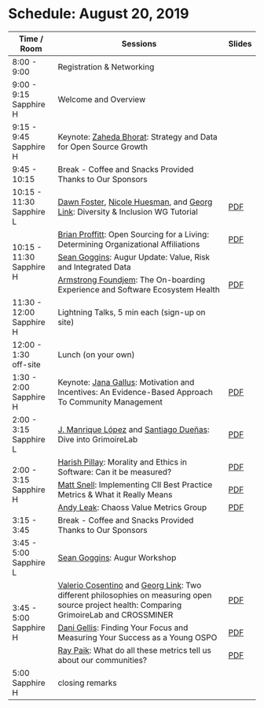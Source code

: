 # Schedule: August 20, 2019
<div>
<table>
<thead><tr><th>Time / Room</th><th>Sessions</th><th>Slides</th></tr></thead><tbody>
 <tr><td>8:00 - 9:00</td><td>Registration & Networking</td><td></td></tr>
 <tr><td>9:00 - 9:15<br>Sapphire H</td><td>Welcome and Overview </td><td></td></tr>
 <tr><td>9:15 - 9:45<br>Sapphire H</td><td>Keynote: <a href="#user-content-zaheda-bhorat">Zaheda Bhorat</a>: Strategy and Data for Open Source Growth</td><td></td></tr>
 <tr><td>9:45 - 10:15 </td><td>Break - Coffee and Snacks Provided Thanks to Our Sponsors</td><td></td></tr>
 <tr><td>10:15 - 11:30<br>Sapphire L</td><td><a href="#user-content-dawn-foster">Dawn Foster</a>, <a href="#user-content-nicole-huesman">Nicole Huesman</a>, and <a href="#user-content-georg-link">Georg Link</a>: Diversity & Inclusion WG Tutorial</td><td><a href="https://chaoss.github.io/website/CHAOSScon/2019NA/slides/Foster-Huesman-Link_DI-Tutorial.pdf" target="_blank">PDF</a></td></tr>
 <tr><td rowspan=3>10:15 - 11:30<br>Sapphire H</td><td><a href="#user-content-brian-proffitt">Brian Proffitt</a>: Open Sourcing for a Living: Determining Organizational Affiliations</td><td><a href="https://chaoss.github.io/website/CHAOSScon/2019NA/slides/Proffitt_Open-Sourcing-for-a-Living.pdf" target="_blank">PDF</a></td></tr>
 <tr><td><a href="#user-content-sean-goggins">Sean Goggins</a>: Augur Update: Value, Risk and Integrated Data</td><td></td></tr>
 <tr><td><a href="#user-content-armstrong-foundjem">Armstrong Foundjem</a>: The On-boarding Experience and Software Ecosystem Health</td><td><a href="https://chaoss.github.io/website/CHAOSScon/2019NA/slides/Foundjem-onboarding.pdf" target="_blank">PDF</a></td></tr>
 <tr><td>11:30 - 12:00<br>Sapphire H</td><td>Lightning Talks, 5 min each (sign-up on site)</td><td></td></tr>
 <tr><td>12:00 - 1:30<br>off-site</td><td>Lunch (on your own)</td><td></td></tr>
 <tr><td>1:30 - 2:00<br>Sapphire H</td><td>Keynote: <a href="#user-content-jana-gallus">Jana Gallus</a>: Motivation and Incentives: An Evidence-Based Approach To Community Management</td><td><a href="https://chaoss.github.io/website/CHAOSScon/2019NA/slides/Gallus_CHAOSSconf_20190820.pdf" target="_blank">PDF</a></td></tr>
  <tr><td>2:00 - 3:15<br>Sapphire L</td><td><a href="#user-content-j-manrique-lopez">J. Manrique López</a> and <a href="#user-content-santiago-dueñas">Santiago Dueñas</a>: Dive into GrimoireLab</td><td><a href="https://chaoss.github.io/website/CHAOSScon/2019NA/slides/Lopez-Duenas_Workshop-GrimoireLab.pdf" target="_blank">PDF</a></td></tr>
 <tr><td rowspan=3>2:00 - 3:15<br>Sapphire H</td><td><a href="#user-content-harish-pillay">Harish Pillay</a>: Morality and Ethics in Software: Can it be measured?</td><td><a href="https://chaoss.github.io/website/CHAOSScon/2019NA/slides/Pillay_Morality-Ethics.pdf" target="_blank">PDF</a></td></tr>
 <tr><td><a href="#user-content-matt-snell">Matt Snell</a>: Implementing CII Best Practice Metrics & What it Really Means</td><td><a href="https://chaoss.github.io/website/CHAOSScon/2019NA/slides/Snell_CII.pdf" target="_blank">PDF</a></td></tr>
 <tr><td><a href="#user-content-andy-leak">Andy Leak</a>: Chaoss Value Metrics Group</td><td><a href="https://chaoss.github.io/website/CHAOSScon/2019NA/slides/Leak_value-metrics.pdf" target="_blank">PDF</a></td></tr>
 <tr><td>3:15 - 3:45</td><td>Break - Coffee and Snacks Provided Thanks to Our Sponsors</td><td></td></tr>
 <tr><td>3:45 - 5:00<br>Sapphire L</td><td><a href="#user-content-sean-goggins">Sean Goggins</a>: Augur Workshop</td><td></td></tr>
 <tr><td rowspan=3>3:45 - 5:00<br>Sapphire H</td><td><a href="#user-content-valerio-cosentino">Valerio Cosentino</a> and <a href="#user-content-georg-link">Georg Link</a>: Two different philosophies on measuring open source project health: Comparing GrimoireLab and CROSSMINER</td><td><a href="https://chaoss.github.io/website/CHAOSScon/2019NA/slides/Cosentino-Link_CROSSMINER-and-GrimoireLab.pdf" target="_blank">PDF</a></td></tr>
 <tr><td><a href="#user-content-dani-gellis">Dani Gellis</a>: Finding Your Focus and Measuring Your Success as a Young OSPO</td><td><a href="https://chaoss.github.io/website/CHAOSScon/2019NA/slides/Dani_Focus-Measure-OSPO-Success.pdf" target="_blank">PDF</a></td></tr>
 <tr><td><a href="#user-content-ray-paik">Ray Paik</a>: What do all these metrics tell us about our communities?</td><td><a href="https://chaoss.github.io/website/CHAOSScon/2019NA/slides/Paik_Metrics.pdf" target="_blank">PDF</a></td></tr>
 <tr><td>5:00<br>Sapphire H</td><td>closing remarks</td><td></td></tr>
</tbody></table>
</div>
